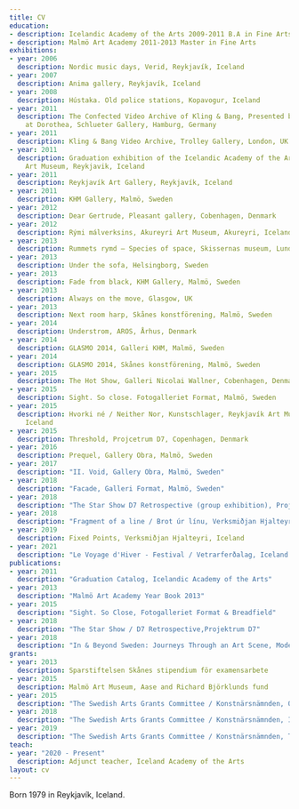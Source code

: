 ```yaml
---
title: CV
education:
- description: Icelandic Academy of the Arts 2009-2011 B.A in Fine Arts
- description: Malmö Art Academy 2011-2013 Master in Fine Arts
exhibitions:
- year: 2006
  description: Nordic music days, Verid, Reykjavík, Iceland
- year: 2007
  description: Anima gallery, Reykjavík, Iceland
- year: 2008
  description: Hústaka. Old police stations, Kopavogur, Iceland
- year: 2011
  description: The Confected Video Archive of Kling & Bang, Presented by Kling & Bang
    at Dorothea, Schlueter Gallery, Hamburg, Germany
- year: 2011
  description: Kling & Bang Video Archive, Trolley Gallery, London, UK
- year: 2011
  description: Graduation exhibition of the Icelandic Academy of the Arts, Reykjavik
    Art Museum, Reykjavik, Iceland
- year: 2011
  description: Reykjavík Art Gallery, Reykjavík, Iceland
- year: 2011
  description: KHM Gallery, Malmö, Sweden
- year: 2012
  description: Dear Gertrude, Pleasant gallery, Cobenhagen, Denmark
- year: 2012
  description: Rými málverksins, Akureyri Art Museum, Akureyri, Iceland
- year: 2013
  description: Rummets rymd – Species of space, Skissernas museum, Lund, Sweden
- year: 2013
  description: Under the sofa, Helsingborg, Sweden
- year: 2013
  description: Fade from black, KHM Gallery, Malmö, Sweden
- year: 2013
  description: Always on the move, Glasgow, UK
- year: 2013
  description: Next room harp, Skånes konstförening, Malmö, Sweden
- year: 2014
  description: Understrom, AROS, Århus, Denmark
- year: 2014
  description: GLASMO 2014, Galleri KHM, Malmö, Sweden
- year: 2014
  description: GLASMO 2014, Skånes konstförening, Malmö, Sweden
- year: 2015
  description: The Hot Show, Galleri Nicolai Wallner, Cobenhagen, Denmark
- year: 2015
  description: Sight. So close. Fotogalleriet Format, Malmö, Sweden
- year: 2015
  description: Hvorki né / Neither Nor, Kunstschlager, Reykjavík Art Museum, Reykjavík,
    Iceland
- year: 2015
  description: Threshold, Projcetrum D7, Copenhagen, Denmark
- year: 2016
  description: Prequel, Gallery Obra, Malmö, Sweden
- year: 2017
  description: "II. Void, Gallery Obra, Malmö, Sweden"
- year: 2018
  description: "Facade, Galleri Format, Malmö, Sweden"
- year: 2018
  description: "The Star Show D7 Retrospective (group exhibition), Projcetrum D7, Copenhagen, Denmark"
- year: 2018
  description: "Fragment of a line / Brot úr línu, Verksmiðjan Hjalteyri, Iceland"
- year: 2019
  description: Fixed Points, Verksmiðjan Hjalteyri, Iceland
- year: 2021
  description: "Le Voyage d'Hiver - Festival / Vetrarferðalag, Iceland - France"
publications:
- year: 2011
  description: "Graduation Catalog, Icelandic Academy of the Arts"
- year: 2013
  description: "Malmö Art Academy Year Book 2013"
- year: 2015
  description: "Sight. So Close, Fotogalleriet Format & Breadfield"
- year: 2018
  description: "The Star Show / D7 Retrospective,Projektrum D7"
- year: 2018
  description: "In & Beyond Sweden: Journeys Through an Art Scene, Moderna Museum & Konstnärsnämnden / Iaspis"
grants:
- year: 2013
  description: Sparstiftelsen Skånes stipendium för examensarbete
- year: 2015
  description: Malmö Art Museum, Aase and Richard Björklunds fund
- year: 2015
  description: "The Swedish Arts Grants Committee / Konstnärsnämnden, One-year working grant"
- year: 2018
  description: "The Swedish Arts Grants Committee / Konstnärsnämnden, Internationellt Kulturutbyte"
- year: 2019
  description: "The Swedish Arts Grants Committee / Konstnärsnämnden, Two-year working grant"
teach:
- year: "2020 - Present"
  description: Adjunct teacher, Iceland Academy of the Arts
layout: cv
---
```


Born 1979 in Reykjavík, Iceland.
